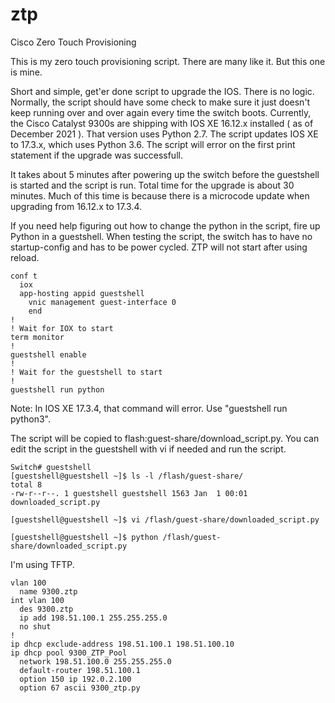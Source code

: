 # ztp
Cisco Zero Touch Provisioning

This is my zero touch provisioning script.  There are many like it.  But this one is mine.

Short and simple, get'er done script to upgrade the IOS.  There is no logic.  Normally, the script should have some check to make sure it just doesn't keep running over and over again every time the switch boots.  Currently, the Cisco Catalyst 9300s are shipping with IOS XE 16.12.x installed ( as of December 2021 ).  That version uses Python 2.7.  The script updates IOS XE to 17.3.x, which uses Python 3.6.  The script will error on the first print statement if the upgrade was successfull.

It takes about 5 minutes after powering up the switch before the guestshell is started and the script is run.  Total time for the upgrade is about 30 minutes.  Much of this time is because there is a microcode update when upgrading from 16.12.x to 17.3.4.

If you need help figuring out how to change the python in the script, fire up Python in a guestshell.  When testing the script, the switch has to have no startup-config and has to be power cycled.  ZTP will not start after using reload.

```
conf t
  iox
  app-hosting appid guestshell
    vnic management guest-interface 0
    end
!
! Wait for IOX to start
term monitor
!
guestshell enable
!
! Wait for the guestshell to start
!
guestshell run python
```

Note:  In IOS XE 17.3.4, that command will error.  Use "guestshell run python3".

The script will be copied to flash:guest-share/download_script.py.  You can edit the script in the guestshell with vi if needed and run the script.

```
Switch# guestshell
[guestshell@guestshell ~]$ ls -l /flash/guest-share/
total 8
-rw-r--r--. 1 guestshell guestshell 1563 Jan  1 00:01 downloaded_script.py

[guestshell@guestshell ~]$ vi /flash/guest-share/downloaded_script.py

[guestshell@guestshell ~]$ python /flash/guest-share/downloaded_script.py
```

I'm using TFTP.  

```
vlan 100
  name 9300.ztp
int vlan 100
  des 9300.ztp
  ip add 198.51.100.1 255.255.255.0
  no shut
!
ip dhcp exclude-address 198.51.100.1 198.51.100.10
ip dhcp pool 9300_ZTP_Pool
  network 198.51.100.0 255.255.255.0
  default-router 198.51.100.1
  option 150 ip 192.0.2.100
  option 67 ascii 9300_ztp.py
```


